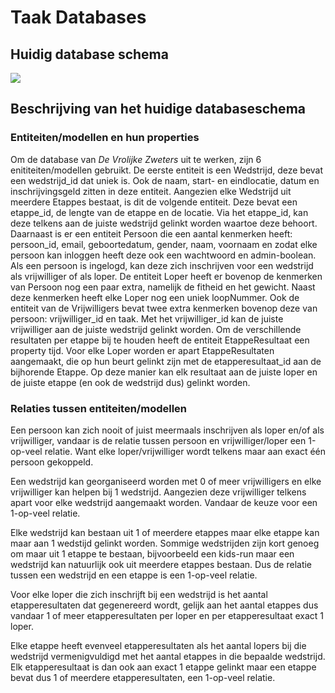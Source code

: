 # Taak Databases

## Huidig database schema

[![](https://mermaid.ink/img/pako:eNqNVFFvmzAQ_ivIjxNFIRBC0bSHqX3LpmmdNqmyNHn4SpwaGxkT1kX577sATnC6TSNIOX933-e785kDKTUHUpBSsra9E6wyrKaKCwOlFVoF779QNfiCe8uaBoIDVQE-G62qIIAB-y74CAplg0CCqiyMwIM14hQndcmsQPDoq32GtpOWMfsn2bPT17dix2dCG92A8elS6-ZjV9dgZrQnYbfgCVXQi3JrZ1qfwLQai_bUmhE8J_FDawkMTcZrofw6oWZCOnLJ5B2zcNoIOcYCrrraJ1SguEvTYYqxq6g90l-jPcPse3TN2_HViF0vpBTVdVf2M8-5GKeFbX6eqXwD3qJnx53E0LDeodf0S26zqvnrakEovnGjcJYVqi23KLvHmLYCeZVaa5mxm9kAUeXOiZKYkuDtzc07NBdR9AZX4zz8O8ZrElWXar3geAweJ5WqSfivEZdZpsrfwG3rWGjOtlTTxfo_5fFHQoLTjcPG8eoOR0QJjncNlBRocmaeKcFmYRzrrH54USUprOkgJF2DBwPTTSfFE5Mtog1Tj1rXLgiXpDiQn6S4XUdJkq3yfLHKs3WepiF5IUWyjtJ4uYzzLMtv8zROjyH5NfCX0WKV5Ovs9CbxYpWuQwJcWG0-TB-a059L437wTFkcfwP4C3xQ?type=png)](https://mermaid.live/edit#pako:eNqNVFFvmzAQ_ivIjxNFIRBC0bSHqX3LpmmdNqmyNHn4SpwaGxkT1kX577sATnC6TSNIOX933-e785kDKTUHUpBSsra9E6wyrKaKCwOlFVoF779QNfiCe8uaBoIDVQE-G62qIIAB-y74CAplg0CCqiyMwIM14hQndcmsQPDoq32GtpOWMfsn2bPT17dix2dCG92A8elS6-ZjV9dgZrQnYbfgCVXQi3JrZ1qfwLQai_bUmhE8J_FDawkMTcZrofw6oWZCOnLJ5B2zcNoIOcYCrrraJ1SguEvTYYqxq6g90l-jPcPse3TN2_HViF0vpBTVdVf2M8-5GKeFbX6eqXwD3qJnx53E0LDeodf0S26zqvnrakEovnGjcJYVqi23KLvHmLYCeZVaa5mxm9kAUeXOiZKYkuDtzc07NBdR9AZX4zz8O8ZrElWXar3geAweJ5WqSfivEZdZpsrfwG3rWGjOtlTTxfo_5fFHQoLTjcPG8eoOR0QJjncNlBRocmaeKcFmYRzrrH54USUprOkgJF2DBwPTTSfFE5Mtog1Tj1rXLgiXpDiQn6S4XUdJkq3yfLHKs3WepiF5IUWyjtJ4uYzzLMtv8zROjyH5NfCX0WKV5Ovs9CbxYpWuQwJcWG0-TB-a059L437wTFkcfwP4C3xQ)

## Beschrijving van het huidige databaseschema

### Entiteiten/modellen en hun properties

Om de database van *De Vrolijke Zweters* uit te werken, zijn 6 enititeiten/modellen gebruikt. De eerste entiteit is een Wedstrijd, deze bevat een wedstrijd_id dat uniek is. Ook de naam, start- en eindlocatie, datum en inschrijvingsgeld zitten in deze entiteit. Aangezien elke Wedstrijd uit meerdere Etappes bestaat, is dit de volgende entiteit. Deze bevat een etappe_id, de lengte van de etappe en de locatie. Via het etappe_id, kan deze telkens aan de juiste wedstrijd gelinkt worden waartoe deze behoort. Daarnaast is er een entiteit Persoon die een aantal kenmerken heeft: persoon_id, email, geboortedatum, gender, naam, voornaam en zodat elke persoon kan inloggen heeft deze ook een wachtwoord en admin-boolean. Als een persoon is ingelogd, kan deze zich inschrijven voor een wedstrijd als vrijwilliger of als loper. De entiteit Loper heeft er bovenop de kenmerken van Persoon nog een paar extra, namelijk de fitheid en het gewicht. Naast deze kenmerken heeft elke Loper nog een uniek loopNummer. Ook de entiteit van de Vrijwilligers bevat twee extra kenmerken bovenop deze van persoon: vrijwilliger_id en taak. Met het vrijwilliger_id kan de juiste vrijwilliger aan de juiste wedstrijd gelinkt worden. Om de verschillende resultaten per etappe bij te houden heeft de entiteit EtappeResultaat een property tijd. Voor elke Loper worden er apart EtappeResultaten aangemaakt, die op hun beurt gelinkt zijn met de etapperesultaat_id aan de bijhorende Etappe. Op deze manier kan elk resultaat aan de juiste loper en de juiste etappe (en ook de wedstrijd dus) gelinkt worden.

### Relaties tussen entiteiten/modellen

Een persoon kan zich nooit of juist meermaals inschrijven als loper en/of als vrijwilliger, vandaar is de relatie tussen persoon en vrijwilliger/loper een 1-op-veel relatie. Want elke loper/vrijwilliger wordt telkens maar aan exact één persoon gekoppeld.

Een wedstrijd kan georganiseerd worden met 0 of meer vrijwilligers en elke vrijwilliger kan helpen bij 1 wedstrijd. Aangezien deze vrijwilliger telkens apart voor elke wedstrijd aangemaakt worden. Vandaar de keuze voor een 1-op-veel relatie.

Elke wedstrijd kan bestaan uit 1 of meerdere etappes maar elke etappe kan maar aan 1 wedstijd gelinkt worden. Sommige wedstrijden zijn kort genoeg om maar uit 1 etappe te bestaan, bijvoorbeeld een kids-run maar een wedstrijd kan natuurlijk ook uit meerdere etappes bestaan. Dus de relatie tussen een wedstrijd en een etappe is een 1-op-veel relatie.

Voor elke loper die zich inschrijft bij een wedstrijd is het aantal etapperesultaten dat gegenereerd wordt, gelijk aan het aantal etappes dus vandaar 1 of meer etapperesultaten per loper en per etapperesultaat exact 1 loper.

Elke etappe heeft evenveel etapperesultaten als het aantal lopers bij die wedstrijd vermenigvuldigd met het aantal etappes in die bepaalde wedstrijd. Elk etapperesultaat is dan ook aan exact 1 etappe gelinkt maar een etappe bevat dus 1 of meerdere etapperesultaten, een 1-op-veel relatie.
